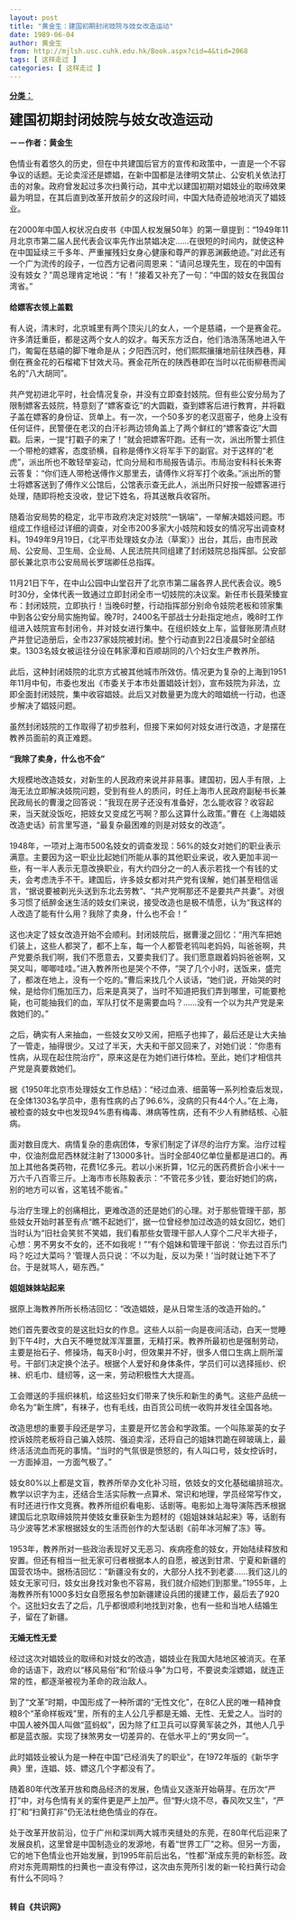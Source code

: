```yaml
---
layout: post
title: "黄金生：建国初期封闭妓院与妓女改造运动"
date: 1989-06-04
author: 黄金生
from: http://mjlsh.usc.cuhk.edu.hk/Book.aspx?cid=4&tid=2068
tags: [ 这样走过 ]
categories: [ 这样走过 ]
---
```


<div style="margin: 15px 10px 10px 0px;">
 <div>
  <span id="ctl00_ContentPlaceHolder1_chapter1_SubjectLabel" style="font-weight:bold;text-decoration:underline;">
   分类：
  </span>
 </div>
 <p>
  <strong>
   <font size="5">
    建国初期封闭妓院与妓女改造运动
   </font>
  </strong>
 </p>
 <p>
  <strong>
   －－作者：黄金生
   <br/>
  </strong>
  <br/>
  色情业有着悠久的历史，但在中共建国后官方的宣传和政策中，一直是一个不容争议的话题。无论卖淫还是嫖娼，在新中国都是法律明文禁止、公安机关依法打击的对象。政府曾发起过多次扫黄行动，其中尤以建国初期对娼妓业的取缔效果最为明显，在其后直到改革开放前夕的这段时间，中国大陆奇迹般地消灭了娼妓业。
  <br/>
  <br/>
  在2000年中国人权状况白皮书《中国人权发展50年》的第一章提到：“1949年11月北京市第二届人民代表会议率先作出禁娼决定……在很短的时间内，就使这种在中国延续三千多年、严重摧残妇女身心健康和尊严的罪恶渊薮绝迹。”对此还有一个广为流传的段子，一位西方记者问周恩来：“请问总理先生，现在的中国有没有妓女？”周总理肯定地说：“有！”接着又补充了一句：“中国的妓女在我国台湾省。”
  <br/>
  <br/>
  <strong>
   给嫖客衣领上盖戳
   <br/>
  </strong>
  <br/>
  有人说，清末时，北京城里有两个顶尖儿的女人，一个是慈禧，一个是赛金花。许多清廷重臣，都是这两个女人的奴才。每天东方泛白，他们浩浩荡荡地进入午门，匍匐在慈禧的脚下唯命是从；夕阳西沉时，他们熙熙攘攘地前往陕西巷，拜倒在赛金花的石榴裙下甘效犬马。赛金花所在的陕西巷即在当时以花街柳巷而闻名的“八大胡同”。
  <br/>
  <br/>
  共产党初进北平时，社会情况复杂，并没有立即查封妓院。但有些公安分局为了限制嫖客去妓院，特意刻了“嫖客查讫”的大圆戳，查到嫖客后进行教育，并将戳子盖在嫖客的身份证、货单上。有一次，一个50多岁的老汉逛窑子，他身上没有任何证件，民警便在老汉的白汗衫两边领角盖上了两个鲜红的“嫖客查讫”大圆戳。后来，一提“打戳子的来了！”就会把嫖客吓跑。还有一次，派出所警士抓住一个带枪的嫖客，态度骄横，自称是傅作义将军手下的副官。对于这样的“老虎”，派出所也不敢轻举妄动，忙向分局和市局报告请示。市局治安科科长朱寄云答复：“你们连人带枪送傅作义那里去，请傅作义将军打个收条。”派出所的警士将嫖客送到了傅作义公馆后，公馆表示查无此人，派出所只好按一般嫖客进行处理，随即将枪支没收，登记下姓名，将其送散兵收容所。
  <br/>
  <br/>
  随着治安局势的稳定，北平市政府决定对妓院“一锅端”，一举解决娼妓问题。市组成工作组经过详细的调查，对全市200多家大小妓院和妓女的情况写出调查材料。1949年9月19日，《北平市处理妓女办法（草案）》出台，其后，由市民政局、公安局、卫生局、企业局、人民法院共同组建了封闭妓院总指挥部。公安部部长兼北京市公安局局长罗瑞卿任总指挥。
  <br/>
  <br/>
  11月21日下午，在中山公园中山堂召开了北京市第二届各界人民代表会议。晚5时30分，全体代表一致通过立即封闭全市一切妓院的决议案。新任市长聂荣臻宣布：封闭妓院，立即执行！当晚6时整，行动指挥部分别命令妓院老板和领家集中到各公安分局实施拘留。晚7时，2400名干部战士分赴指定地点，晚8时工作组进入妓院宣布封闭令，并对妓女进行集中。在组织妓女上车，监督账房清点财产并登记造册后，全市237家妓院被封闭。整个行动直到22日凌晨5时全部结束。1303名妓女被运往分设在韩家潭和百顺胡同的八个妇女生产教养所。
  <br/>
  <br/>
  此后，这种封闭妓院的北京方式被其他城市所效仿。情况更为复杂的上海到1951年11月中旬，市委也发出《市委关于本市处置娼妓计划》，宣布妓院为非法，立即全面封闭妓院，集中收容娼妓。此后又对数量更为庞大的暗娼统一行动，也逐步解决了娼妓问题。
  <br/>
  <br/>
  虽然封闭妓院的工作取得了初步胜利，但接下来如何对妓女进行改造，才是摆在教养员面前的真正难题。
  <br/>
  <br/>
  <strong>
   “我除了卖身，什么也不会”
   <br/>
  </strong>
  <br/>
  大规模地改造妓女，对新生的人民政府来说并非易事。建国初，因人手有限，上海无法立即解决妓院问题，受到有些人的质问，时任上海市人民政府副秘书长兼民政局长的曹漫之回答说：“我现在房子还没有准备好，怎么能收容？收容起来，当天就没饭吃，把妓女又变成乞丐啊？那么这算什么政策。”曹在《上海娼妓改造史话》前言里写道，“最复杂最困难的则是对妓女的改造”。
  <br/>
  <br/>
  1948年，一项对上海市500名妓女的调查发现：56%的妓女对她们的职业表示满意。主要因为这一职业比起她们所能从事的其他职业来说，收入更加丰润一些，有一半人表示无意改换职业，有大约四分之一的人表示若找一个有钱的丈夫，会考虑洗手不干。建国后，许多妓女都对共产党有误解，她们甚至相信谣言，“据说要被剃光头送到东北去劳教”、“共产党啊那还不是要共产共妻”。对很多习惯了纸醉金迷生活的妓女们来说，接受改造也是极不情愿，认为“我这样的人改造了能有什么用？我除了卖身，什么也不会！”
  <br/>
  <br/>
  这也决定了妓女改造开始不会顺利。封闭妓院后，据曹漫之回忆：“用汽车把她们装上，这些人都哭了，都不上车，每一个人都管老鸨叫老妈妈，叫爸爸啊，共产党要杀我们啊，我们不愿意去，又要卖我们了。我们愿意跟着妈妈爸爸啊，又哭又叫，唧唧哇哇。”进入教养所也是哭个不停，“哭了几个小时，送饭来，盛完了，都泼在地上，没有一个吃的。”曹后来找几个人谈话，“她们说，开始哭的时候，是给你们施加压力，后来是真哭了，当时不知道把我们弄到哪里，可能要枪毙，也可能抽我们的血，军队打仗不是需要血吗？……没有一个以为共产党是来救她们的。”
  <br/>
  <br/>
  之后，确实有人来抽血，一些妓女又吵又闹，把瓶子也摔了，最后还是让大夫抽了一管走，抽得很少。又过了半天，大夫和干部又回来了，对她们说：“你患有性病，从现在起住院治疗”，原来这是在为她们进行体检。至此，她们才相信共产党是真要救她们。
  <br/>
  <br/>
  据《1950年北京市处理妓女工作总结》：“经过血液、细菌等一系列检查后发现，在全体1303名学员中，患有性病的占了96.6%，没病的只有44个人。”在上海，被检查的妓女中也发现94%患有梅毒、淋病等性病，还有不少人有肺结核、心脏病。
  <br/>
  <br/>
  面对数目庞大、病情复杂的患病团体，专家们制定了详尽的治疗方案。治疗过程中，仅油剂盘尼西林就注射了13000多针。当时全部40亿单位量都是进口的。再加上其他各类药物，花费1亿多元。若以小米折算，1亿元的医药费折合小米十一万六千八百零三斤。上海市市长陈毅表示：“不管花多少钱，要治好她们的病，别的地方可以省，这笔钱不能省。”
  <br/>
  <br/>
  与治疗生理上的创痛相比，更难改造的还是她们的心理。对于那些管理干部，那些妓女开始时甚至有点“瞧不起她们”，据一位曾经参加过改造的妓女回忆，她们当时认为“旧社会笑贫不笑娼，我们看那些女管理干部人人穿个二尺半大褂子，心想：男不男女不女的，还不如我呢！”“有个姐妹和管理干部说：‘你去过百乐门吗？吃过大菜吗？’管理人员只说：‘不以为耻，反以为荣！’当时就让她下不了台。于是就骂人，砸东西。”
  <br/>
  <br/>
  <strong>
   姐姐妹妹站起来
   <br/>
  </strong>
  <br/>
  据原上海教养所所长杨洁回忆：“改造娼妓，是从日常生活的改造开始的。”
  <br/>
  <br/>
  她们首先要改变的是这批妇女的作息。这些人以前一向是夜间活动，白天一觉睡到下午4时，大白天不睡觉就浑浑噩噩，无精打采。教养所最初也是强制劳动，主要是抬石子、修操场，每天8小时，但效果并不好，很多人借口生病上厕所溜号。干部们决定换个法子。根据个人爱好和身体条件，学员们可以选择摇纱、织袜、织毛巾、缝纫等，这一来，劳动积极性大大提高。
  <br/>
  <br/>
  工会赠送的手摇织袜机，给这些妇女们带来了快乐和新生的勇气。这些产品统一命名为“新生牌”，有袜子，也有毛线，由百货公司统一收购并发往全国各地。
  <br/>
  <br/>
  改造思想的重要手段还是学习，主要是开忆苦会和学政策。一个叫陈翠英的女子控诉妓院老板将自己骗入妓院、强迫卖淫，还将自己的姐妹罚跪在碎玻璃上，最终活活流血而死的事情。“当时的气氛很是愤怒的，有人叫口号，妓女控诉时，一方面掉泪，一方面气极了。”
  <br/>
  <br/>
  妓女80%以上都是文盲，教养所举办文化补习班，依妓女的文化基础编排班次。教学以识字为主，还结合生活实际教一点算术、常识和地理，学员经常写作文，有时还进行作文竞赛。教养所组织看电影、话剧等。电影如上海导演陈西禾根据建国后北京取缔妓院并使妓女重获新生为题材的《姐姐妹妹站起来》等，话剧有马少波等艺术家根据妓女的生活而创作的大型话剧《前年冰河解了冻》等。
  <br/>
  <br/>
  1953年，教养所对一些政治表现好又无恶习、疾病痊愈的妓女，开始陆续释放和安置。但还有相当一批无家可归者根据本人的自愿，被送到甘肃、宁夏和新疆的国营农场中。据杨洁回忆：“新疆没有女的，大部分人找不到老婆……我们这儿的妓女无家可归，妓女出身找对象也不容易，我们就介绍她们到那里。”1955年，上海教养所有1000多妇女自愿报名参加新疆建设兵团的援建工作，最后去了920个。这批妇女去了之后，几乎都很顺利地找到对象，也有一些和当地人结婚生子，留在了新疆。
  <br/>
  <br/>
  <strong>
   无婚无性无爱
   <br/>
  </strong>
  <br/>
  经过这次对娼妓业的取缔和对妓女的改造，娼妓业在我国大陆地区被消灭。在革命的话语下，政府以“移风易俗”和“阶级斗争”为口号，不要说卖淫嫖娼，就连正常的性，都逐渐被视为革命的政治敌人。
  <br/>
  <br/>
  到了“文革”时期，中国形成了一种所谓的“无性文化”，在8亿人民的唯一精神食粮8个“革命样板戏”里，所有的主人公几乎都是无婚、无性、无爱之人。当时的中国人被外国人叫做“蓝蚂蚁”，因为除了红卫兵可以穿黄军装之外，其他人几乎都是蓝衣服。实现了抹煞男女一切差异的、在低水平上的“男女同一”。
  <br/>
  <br/>
  此时娼妓业被认为是一种在中国“已经消失了的职业”，在1972年版的《新华字典》里，连娼、妓、嫖这几个字都没有了。
  <br/>
  <br/>
  随着80年代改革开放和商品经济的发展，色情业又逐渐开始萌芽。在历次“严打”中，对与色情有关的案件更是严上加严。但“野火烧不尽，春风吹又生”，“严打”和“扫黄打非”仍无法杜绝色情业的存在。
  <br/>
  <br/>
  处于改革开放前沿，位于广州和深圳两大城市夹缝处的东莞，在80年代后迎来了发展良机，这里曾是中国制造业的发源地，有着“世界工厂”之称。但另一方面，它的地下色情业也开始发展，到1995年前后出名，“性都”渐成东莞的新标签。政府对东莞周期性的扫黄也一直没有停过，这次由东莞所引发的新一轮扫黄行动会有什么不同吗？
 </p>
 <p>
  <br/>
  <strong>
   转自《共识网》
  </strong>
 </p>
</div>

